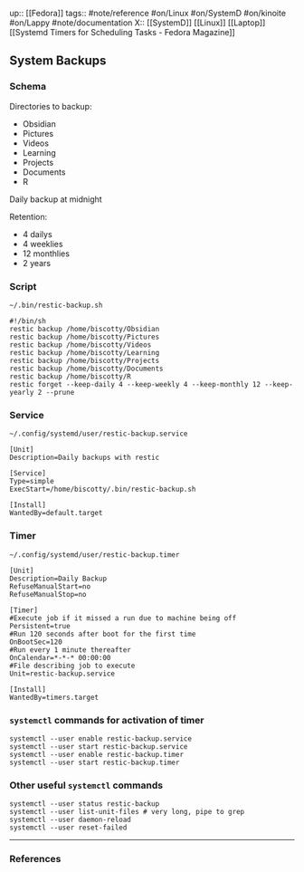 up:: [[Fedora]]
tags:: #note/reference #on/Linux #on/SystemD #on/kinoite #on/Lappy #note/documentation
X:: [[SystemD]] [[Linux]] [[Laptop]] [[Systemd Timers for Scheduling Tasks - Fedora Magazine]]

## System Backups

### Schema

Directories to backup:
- Obsidian
- Pictures
- Videos
- Learning
- Projects
- Documents
- R

Daily backup at midnight

Retention:
- 4 dailys
- 4 weeklies
- 12 monthlies
- 2 years

### Script

`~/.bin/restic-backup.sh`

```
#!/bin/sh
restic backup /home/biscotty/Obsidian
restic backup /home/biscotty/Pictures
restic backup /home/biscotty/Videos
restic backup /home/biscotty/Learning
restic backup /home/biscotty/Projects
restic backup /home/biscotty/Documents
restic backup /home/biscotty/R
restic forget --keep-daily 4 --keep-weekly 4 --keep-monthly 12 --keep-yearly 2 --prune
```

### Service

`~/.config/systemd/user/restic-backup.service`

```
[Unit]
Description=Daily backups with restic

[Service]
Type=simple
ExecStart=/home/biscotty/.bin/restic-backup.sh

[Install]
WantedBy=default.target
```

### Timer

`~/.config/systemd/user/restic-backup.timer`

```
[Unit]
Description=Daily Backup
RefuseManualStart=no
RefuseManualStop=no

[Timer]
#Execute job if it missed a run due to machine being off
Persistent=true
#Run 120 seconds after boot for the first time
OnBootSec=120
#Run every 1 minute thereafter
OnCalendar=*-*-* 00:00:00
#File describing job to execute
Unit=restic-backup.service

[Install]
WantedBy=timers.target
```


### `systemctl` commands for activation of timer

```
systemctl --user enable restic-backup.service
systemctl --user start restic-backup.service
systemctl --user enable restic-backup.timer
systemctl --user start restic-backup.timer
```

### Other useful `systemctl` commands

```
systemctl --user status restic-backup
systemctl --user list-unit-files # very long, pipe to grep
systemctl --user daemon-reload
systemctl --user reset-failed
```

---

### References